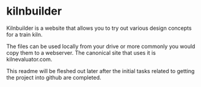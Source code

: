 # kilnbuilder
Kilnbuilder is a website that allows you to try out various design concepts for a train kiln.

The files can be used locally from your drive or more commonly you would copy them to a webserver. The canonical site that uses it is kilnevaluator.com.

This readme will be fleshed out later after the initial tasks related to getting the project into github are completed.
